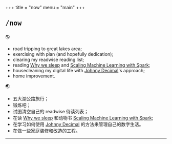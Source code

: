 +++
title = "now"
menu = "main"
+++

## <pre>/now</pre>

🌎

- road tripping to great lakes area;
- exercising with plan (and hopefully dedication);
- clearing my readwise reading list;
- reading [Why we sleep](https://www.amazon.com/Why-We-Sleep-Unlocking-Dreams/dp/1501144316) and [Scaling Machine Learning with Spark](https://a.co/d/dxpoenq);
- housecleaning my digital life with [Johnny Decimal](https://johnnydecimal.com/)'s approach;
- home improvement.

🌏

- 五大湖公路旅行；
- 锻炼吧；
- 试图清空自己的 readwise 待读列表；
- 在读 [Why we sleep](https://www.amazon.com/Why-We-Sleep-Unlocking-Dreams/dp/1501144316) 和动物书 [Scaling Machine Learning with Spark](https://a.co/d/dxpoenq);
- 在学习如何使用 [Johnny Decimal](https://johnnydecimal.com/) 的方法来管理自己的数字生活。
- 在做一些家庭装修和改造的工程。

***
